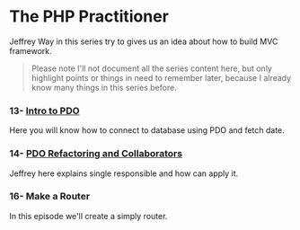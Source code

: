 # The PHP Practitioner
Jeffrey Way in this series try to gives us an idea about how to build MVC framework.
> Please note I'll not document all the series content here, but only highlight points or things in need to remember later, because I already know many things in this series before.

### 13- [Intro to PDO](docs/13-intro-to-pdo.md)
Here you will know how to connect to database using PDO and fetch date.

### 14- [PDO Refactoring and Collaborators](docs/14-pdo-refactoring-and-collaborators.md)
Jeffrey here explains single responsible and how can apply it.

### 16- Make a Router
In this episode we'll create a simply router.